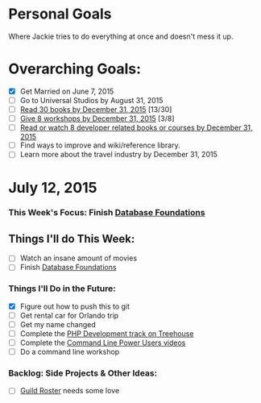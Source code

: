 Personal Goals
==============

Where Jackie tries to do everything at once and doesn't mess it up.

# Overarching Goals:
- [x] Get Married on June 7, 2015
- [ ] Go to Universal Studios by August 31, 2015
- [ ] [Read 30 books by December 31, 2015](lists/books.md) [13/30]
- [ ] [Give 8 workshops by December 31, 2015](lists/workshops.md) [3/8]
- [ ] [Read or watch 8 developer related books or courses by December 31, 2015](lists/learning.md)
- [ ] Find ways to improve and wiki/reference library.
- [ ] Learn more about the travel industry by December 31, 2015

# July 12, 2015

### This Week's Focus: Finish [Database Foundations](http://teamtreehouse.com/library/database-foundations)

## Things I'll do This Week:
- [ ] Watch an insane amount of movies
- [ ] Finish [Database Foundations](http://teamtreehouse.com/library/database-foundations)

### Things I'll Do in the Future:
- [x] Figure out how to push this to git
- [ ] Get rental car for Orlando trip
- [ ] Get my name changed
- [ ] Complete the [PHP Development track on Treehouse](http://teamtreehouse.com/tracks/php-development)
- [ ] Complete the [Command Line Power Users videos](http://commandlinepoweruser.com/)
- [ ] Do a command line workshop

### Backlog: Side Projects & Other Ideas:
- [ ] [Guild Roster](https://github.com/MongooseDoom/guild-roster) needs some love

